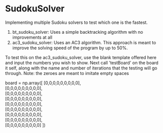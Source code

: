 # SudokuSolver
Implementing multiple Sudoku solvers to test which one is the fastest.

1) bt_sudoku_solver: Uses a simple backtracking algorithm with no improvements at all
2) ac3_sudoku_solver: Uses an AC3 algorithm. This approach is meant to improve the solving speed of the program by up to 50%.

To test this on the ac3_sudoku_solver, use the blank template offered here and input the numbers you wish to show. Next call 'testBoard' on the board it self, along with the name and number of iterations that the testing will go through.
Note: the zeroes are meant to imitate empty spaces

board = np.array([
    [0,0,0,0,0,0,0,0,0],    
    [0,0,0,0,0,0,0,0,0],    
    [0,0,0,0,0,0,0,0,0],    
    [0,0,0,0,0,0,0,0,0],    
    [0,0,0,0,0,0,0,0,0],    
    [0,0,0,0,0,0,0,0,0],    
    [0,0,0,0,0,0,0,0,0],    
    [0,0,0,0,0,0,0,0,0],    
    [0,0,0,0,0,0,0,0,0]
])
